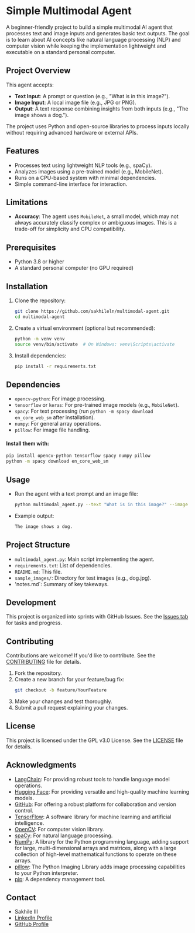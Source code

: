 # Simple Multimodal Agent
A beginner-friendly project to build a simple multimodal AI agent that processes text and image inputs and generates basic text outputs. The goal is to learn about AI concepts like natural language processing (NLP) and computer vision while keeping the implementation lightweight and executable on a standard personal computer.

## Project Overview
This agent accepts:
- **Text Input**: A prompt or question (e.g., "What is in this image?").
- **Image Input**: A local image file (e.g., JPG or PNG).
- **Output**: A text response combining insights from both inputs (e.g., "The image shows a dog.").

The project uses Python and open-source libraries to process inputs locally without requiring advanced hardware or external APIs.

## Features
- Processes text using lightweight NLP tools (e.g., spaCy).
- Analyzes images using a pre-trained model (e.g., MobileNet).
- Runs on a CPU-based system with minimal dependencies.
- Simple command-line interface for interaction.

## Limitations
- **Accuracy**: The agent uses `MobileNet`, a small model, which may not always accurately classify complex or ambiguous images. This is a trade-off for simplicity and CPU compatibility.

## Prerequisites
- Python 3.8 or higher
- A standard personal computer (no GPU required)

## Installation
1. Clone the repository:
   ```bash
   git clone https://github.com/sakhileln/multimodal-agent.git
   cd multimodal-agent
   ```
2. Create a virtual environment (optional but recommended):
   ```bash
   python -m venv venv
   source venv/bin/activate  # On Windows: venv\Scripts\activate
   ```

3. Install dependencies:
   ```bash
   pip install -r requirements.txt
   ```

## Dependencies
- `opencv-python`: For image processing.
- `tensorflow` or `keras`: For pre-trained image models (e.g., `MobileNet`).
- `spacy`: For text processing (run `python -m spacy download en_core_web_sm` after installation).
- `numpy`: For general array operations.
- `pillow`: For image file handling.

#### Install them with:
   ```bash
   pip install opencv-python tensorflow spacy numpy pillow
   python -m spacy download en_core_web_sm
   ```

## Usage
- Run the agent with a text prompt and an image file:
   ```bash
   python multimodal_agent.py --text "What is in this image?" --image "path/to/dog.jpg"
   ```
- Example output:
   ```bash
   The image shows a dog.
   ```

## Project Structure
- `multimodal_agent.py`: Main script implementing the agent.
- `requirements.txt`: List of dependencies.
- `README.md`: This file.
- `sample_images/`: Directory for test images (e.g., dog.jpg).
- 'notes.md`: Summary of key takeways.

## Development
This project is organized into sprints with GitHub Issues. See the [Issues tab](https://github.com/sakhileln/multimodal-agent/issues) for tasks and progress.

## Contributing

Contributions are welcome! If you'd like to contribute. See the [CONTRIBUTING](CONTRIBUTING.md) file for details.
1. Fork the repository.
2. Create a new branch for your feature/bug fix:
   ```bash
   git checkout -b feature/YourFeature
   ```
3. Make your changes and test thoroughly.
4. Submit a pull request explaining your changes.

## License
This project is licensed under the GPL v3.0 License. See the [LICENSE](LICENSE) file for details.

## Acknowledgments

- [LangChain](https://www.langchain.com/): For providing robust tools to handle language model operations.
- [Hugging Face](https://huggingface.co/): For providing versatile and high-quality machine learning models.
- [GitHub](https://github.com): For offering a robust platform for collaboration and version control.
- [TensorFlow](https://www.tensorflow.org/): A software library for machine learning and artificial intelligence.
- [OpenCV](https://opencv.org/): For computer vision library.
- [spaCy](https://spacy.io/): For natural language processing.
- [NumPy](https://numpy.org/): A library for the Python programming language, adding support for large, multi-dimensional arrays and matrices, along with a large collection of high-level mathematical functions to operate on these arrays.
- [pillow](https://pypi.org/project/pillow/): The Python Imaging Library adds image processing capabilities to your Python interpreter.
- [pip](https://pypi.org/project/pip/): A dependency management tool.

## Contact

- Sakhile III  
- [LinkedIn Profile](https://www.linkedin.com/in/sakhile-ndlazi)
- [GitHub Profile](https://github.com/sakhileln)
